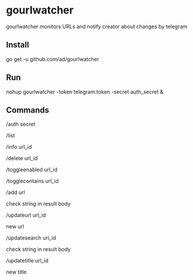 # gourlwatcher
gourlwatcher monitors URLs and notify creator about changes by telegram

## Install
go get -u github.com/ad/gourlwatcher

## Run
nohup gourlwatcher -token telegram:token -secret auth_secret &

## Commands
/auth secret

/list

/info url_id

/delete url_id

/toggleenabled url_id

/togglecontains url_id

/add url

check string in result body


/updateurl url_id

new url


/updatesearch url_id

check string in result body


/updatetitle url_id

new title

